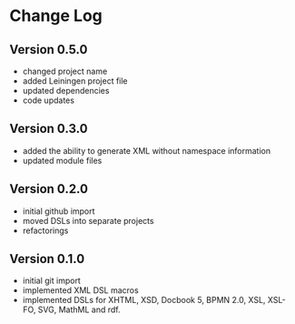Change Log
==========

Version 0.5.0
-------------
* changed project name
* added Leiningen project file
* updated dependencies
* code updates

Version 0.3.0
-------------
* added the ability to generate XML without namespace information
* updated module files

Version 0.2.0
-------------
* initial github import
* moved DSLs into separate projects
* refactorings

Version 0.1.0
-------------
* initial git import
* implemented XML DSL macros
* implemented DSLs for XHTML, XSD, Docbook 5, BPMN 2.0, XSL, XSL-FO, SVG, MathML and rdf.
